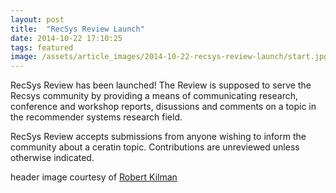 ```yaml
---
layout: post
title:  "RecSys Review Launch"
date: 2014-10-22 17:10:25
tags: featured
image: /assets/article_images/2014-10-22-recsys-review-launch/start.jpg
---
```

RecSys Review has been launched! The Review is supposed to serve the Recsys community by providing a means of communicating research, conference and workshop reports, disussions and comments on a topic in the recommender systems research field.

RecSys Review accepts submissions from anyone wishing to inform the community about a ceratin topic. Contributions are unreviewed unless otherwise indicated.



<section class="poweredby">header image courtesy of <a href="https://www.flickr.com/photos/38565413@N03/5086611825"> Robert Kilman</a></section>
